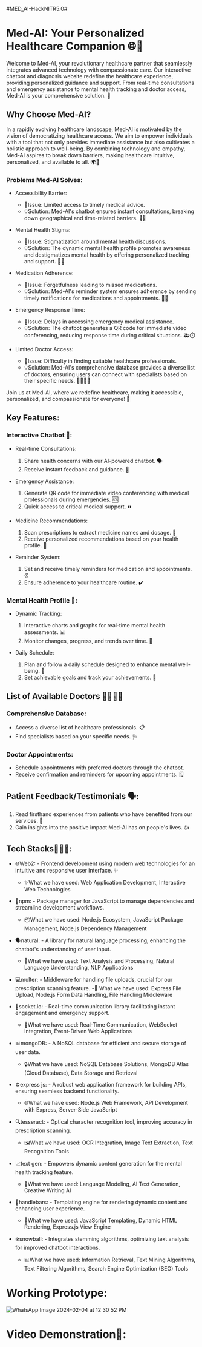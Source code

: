 #MED_AI-HackNITR5.0#
# Med-AI: Your Personalized Healthcare Companion 🌐💉

Welcome to Med-AI, your revolutionary healthcare partner that seamlessly integrates advanced technology with compassionate care. Our interactive chatbot and diagnosis website redefine the healthcare experience, providing personalized guidance and support. From real-time consultations and emergency assistance to mental health tracking and doctor access, Med-AI is your comprehensive solution. 🌟

## Why Choose Med-AI?

In a rapidly evolving healthcare landscape, Med-AI is motivated by the vision of democratizing healthcare access. We aim to empower individuals with a tool that not only provides immediate assistance but also cultivates a holistic approach to well-being. By combining technology and empathy, Med-AI aspires to break down barriers, making healthcare intuitive, personalized, and available to all. 🌍💙

### Problems Med-AI Solves:

- Accessibility Barrier:
  - 🚩Issue: Limited access to timely medical advice.
  - 💡Solution: Med-AI's chatbot ensures instant consultations, breaking down geographical and time-related barriers. 🏥⏰
  
- Mental Health Stigma:
  - 🚩Issue: Stigmatization around mental health discussions.
  - 💡Solution: The dynamic mental health profile promotes awareness and destigmatizes mental health by offering personalized tracking and support. 🧠💚
  
- Medication Adherence:
  - 🚩Issue: Forgetfulness leading to missed medications.
  - 💡Solution: Med-AI's reminder system ensures adherence by sending timely notifications for medications and appointments. 💊🔔
  
- Emergency Response Time:
  - 🚩Issue: Delays in accessing emergency medical assistance.
  - 💡Solution: The chatbot generates a QR code for immediate video conferencing, reducing response time during critical situations. 🚑⏱️
  
- Limited Doctor Access:
  - 🚩Issue: Difficulty in finding suitable healthcare professionals.
  - 💡Solution: Med-AI's comprehensive database provides a diverse list of doctors, ensuring users can connect with specialists based on their specific needs. 👩‍⚕️👨‍⚕️

Join us at Med-AI, where we redefine healthcare, making it accessible, personalized, and compassionate for everyone! 🌟

## Key Features:

### Interactive Chatbot 🤖:

- Real-time Consultations:
  1. Share health concerns with our AI-powered chatbot. 🗣️
  2. Receive instant feedback and guidance. 🚀
  
- Emergency Assistance:
  1. Generate QR code for immediate video conferencing with medical professionals during emergencies. 🆘
  2. Quick access to critical medical support. ⏩
  
- Medicine Recommendations:
  1. Scan prescriptions to extract medicine names and dosage. 📜
  2. Receive personalized recommendations based on your health profile. 💊
  
- Reminder System:
  1. Set and receive timely reminders for medication and appointments. ⏰
  2. Ensure adherence to your healthcare routine. ✔️

### Mental Health Profile 🧠:

- Dynamic Tracking:
  1. Interactive charts and graphs for real-time mental health assessments. 📊
  2. Monitor changes, progress, and trends over time. 🔄
  
- Daily Schedule:
  1. Plan and follow a daily schedule designed to enhance mental well-being. 🌅
  2. Set achievable goals and track your achievements. 🎯

## List of Available Doctors 👩‍⚕️👨‍⚕️

### Comprehensive Database:
- Access a diverse list of healthcare professionals. 📋
- Find specialists based on your specific needs. 🩺

### Doctor Appointments:
- Schedule appointments with preferred doctors through the chatbot.
- Receive confirmation and reminders for upcoming appointments. 🗓️

## Patient Feedback/Testimonials 🗣️:

1. Read firsthand experiences from patients who have benefited from our services. 🌟
2. Gain insights into the positive impact Med-AI has on people's lives. 👍

## Tech Stacks🧑🏻‍💻:

- 🌐Web2: - Frontend development using modern web technologies for an intuitive and responsive user interface. ✨
  - ✨What we have used: Web Application Development, Interactive Web Technologies

- 🚀npm: - Package manager for JavaScript to manage dependencies and streamline development workflows. 
  - 📦What we have used: Node.js Ecosystem, JavaScript Package Management, Node.js Dependency Management

- 🗣️natural: - A library for natural language processing, enhancing the chatbot's understanding of user input. 
  - 🤖What we have used: Text Analysis and Processing, Natural Language Understanding, NLP Applications

- 💻multer: - Middleware for handling file uploads, crucial for our prescription scanning feature. 
  -📄 What we have used: Express File Upload, Node.js Form Data Handling, File Handling Middleware

- 💬socket.io: - Real-time communication library facilitating instant engagement and emergency support. 
  - 🔄What we have used: Real-Time Communication, WebSocket Integration, Event-Driven Web Applications

- 📊mongoDB: - A NoSQL database for efficient and secure storage of user data. 
  - 🔒What we have used: NoSQL Database Solutions, MongoDB Atlas (Cloud Database), Data Storage and Retrieval

- ⚙️express js: - A robust web application framework for building APIs, ensuring seamless backend functionality. 
  - 🌐What we have used: Node.js Web Framework, API Development with Express, Server-Side JavaScript

- 🔍tesseract: - Optical character recognition tool, improving accuracy in prescription scanning. 
  - 🖼️What we have used: OCR Integration, Image Text Extraction, Text Recognition Tools

- 📈text gen: - Empowers dynamic content generation for the mental health tracking feature. 
  - 🤯What we have used: Language Modeling, AI Text Generation, Creative Writing AI

- 🎨handlebars: - Templating engine for rendering dynamic content and enhancing user experience.
  - 🔄What we have used: JavaScript Templating, Dynamic HTML Rendering, Express.js View Engine

- ❄️snowball: - Integrates stemming algorithms, optimizing text analysis for improved chatbot interactions. 
  - 📊What we have used: Information Retrieval, Text Mining Algorithms, Text Filtering Algorithms, Search Engine Optimization (SEO) Tools

# Working Prototype:

![WhatsApp Image 2024-02-04 at 12 30 52 PM](https://github.com/sagnikbera/Med-AI-HackNITR5.0/assets/123437008/317d29aa-ba7f-4151-881f-684d5869b88d)

# Video Demonstration🎥:




